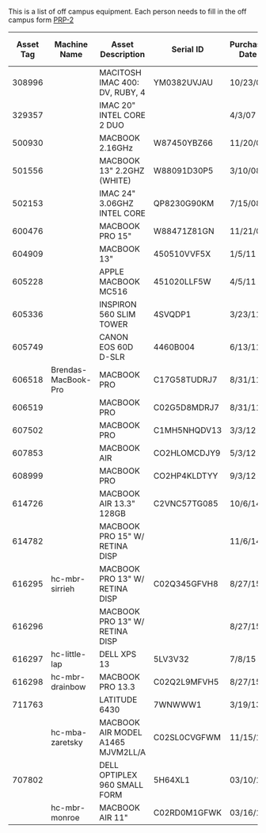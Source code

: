 This is a list of off campus equipment.
Each person needs to fill in the off campus form [PRP-2](http://www.uh.edu/finance/Departments/Property%20Management/PRP-2.xls)

| Asset Tag | Machine Name      | Asset Description                 | Serial ID    | Purchase Date | Assignee               | Returned to Campus|
|-----------|-------------------|-----------------------------------|--------------|---------------|------------------------|--------------------|
| 308996    |                   | MACITOSH IMAC 400: DV, RUBY, 4    | YM0382UVJAU  | 10/23/00      | Zaretsky, Robert D     |                    |
| 329357    |                   | IMAC 20" INTEL CORE 2 DUO         |              | 4/3/07        | Monroe, William        |                    |
| 500930    |                   | MACBOOK 2.16GHz                   | W87450YBZ66  | 11/20/07      | Estess, Ted L          |                    |
| 501556    |                   | MACBOOK 13" 2.2GHZ (WHITE)        | W88091D30P5  | 3/10/08       | Newman, Anna P         |                    |
| 502153    |                   | IMAC 24" 3.06GHZ INTEL CORE       | QP8230G90KM  | 7/15/08       | Estess, Ted L          |                    |
| 600476    |                   | MACBOOK PRO 15"                   | W88471Z81GN  | 11/21/08      | Valier, Helen K        |                    |
| 604909    |                   | MACBOOK 13"                       | 450510VVF5X  | 1/5/11        | Armstrong, Richard H   |                    |
| 605228    |                   | APPLE MACBOOK MC516               | 451020LLF5W  | 4/5/11        | LeVeaux, Christine     |                    |
| 605336    |                   | INSPIRON 560 SLIM TOWER           | 4SVQDP1      | 3/23/11       | Bailey, Jeremy D       |                    |
| 605749    |                   | CANON EOS 60D D-SLR               | 4460B004     | 6/13/11       | Armstrong, Richard H   |                    |
| 606518    |Brendas-MacBook-Pro| MACBOOK PRO                       | C17G58TUDRJ7 | 8/31/11       | Rhoden, Brenda         |                    |
| 606519    |                   | MACBOOK PRO                       | C02G5D8MDRJ7 | 8/31/11       | Bhojani, Sarah         |                    |
| 607502    |                   | MACBOOK PRO                       | C1MH5NHQDV13 | 3/3/12        | Bailey, Jeremy D       |                    |
| 607853    |                   | MACBOOK AIR                       | CO2HLOMCDJY9 | 5/3/12        | Armstrong, Richard H   |                    |
| 608999    |                   | MACBOOK PRO                       | CO2HP4KLDTYY | 9/3/12        | Myrick, Keri D         |                    |
| 614726    |                   | MACBOOK AIR 13.3" 128GB           | C2VNC57TG085 | 10/6/14       | Nuila, Ricardo Ernesto |                    |
| 614782    |                   | MACBOOK PRO 15" W/ RETINA DISP    |              | 11/6/14       | Gish, Dustin           |                    |
| 616295    | hc-mbr-sirrieh    | MACBOOK PRO 13" W/ RETINA DISP    | C02Q345GFVH8 | 8/27/15       | Sirrieh, Rita Evelyn   |                    |
| 616296    |                   | MACBOOK PRO 13" W/ RETINA DISP    |              | 8/27/15       | currently with Ornela Santee       |                    |
| 616297    | hc-little-lap     | DELL XPS 13                       | 5LV3V32      | 7/8/15        | Little, Andy           |                    |
| 616298    | hc-mbr-drainbow   | MACBOOK PRO 13.3                  | C02Q2L9MFVH5 | 8/27/15       | Rainbow, David         |                    |
| 711763    |                   | LATITUDE 6430                     | 7WNWWW1      | 3/19/13       | Spring, Sarah          |                    |
|           | hc-mba-zaretsky   | MACBOOK AIR MODEL A1465 MJVM2LL/A | C02SL0CVGFWM | 11/15/16      | Zaretsky, Robert       | Hasn't left yet |
| 707802    |                   | DELL OPTIPLEX 960 SMALL FORM      | 5H64XL1      | 03/10/10      | Ramirez, Brenda        |                    |
|           | hc-mbr-monroe     | MACBOOK AIR 11"                   | C02RD0M1GFWK | 03/16/16      | Monroe, William        |                    |
